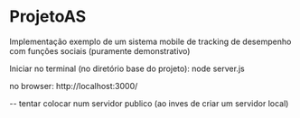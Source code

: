 # ProjetoAS
Implementação exemplo de um sistema mobile de tracking de desempenho com funções sociais (puramente demonstrativo) 




Iniciar no terminal (no diretório base do projeto): node server.js

no browser: http://localhost:3000/


-- tentar colocar num servidor publico (ao inves de criar um servidor local)
